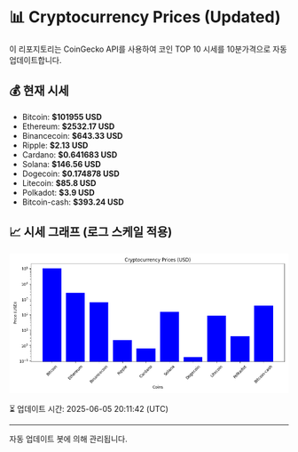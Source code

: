 
# 📊 Cryptocurrency Prices (Updated)

이 리포지토리는 CoinGecko API를 사용하여 코인 TOP 10 시세를 10분가격으로 자동 업데이트합니다.

## 💰 현재 시세
- Bitcoin: **$101955 USD**
- Ethereum: **$2532.17 USD**
- Binancecoin: **$643.33 USD**
- Ripple: **$2.13 USD**
- Cardano: **$0.641683 USD**
- Solana: **$146.56 USD**
- Dogecoin: **$0.174878 USD**
- Litecoin: **$85.8 USD**
- Polkadot: **$3.9 USD**
- Bitcoin-cash: **$393.24 USD**

## 📈 시세 그래프 (로그 스케일 적용)
![Crypto Prices](crypto_prices.png)

⏳ 업데이트 시간: 2025-06-05 20:11:42 (UTC)

---
자동 업데이트 봇에 의해 관리됩니다.
